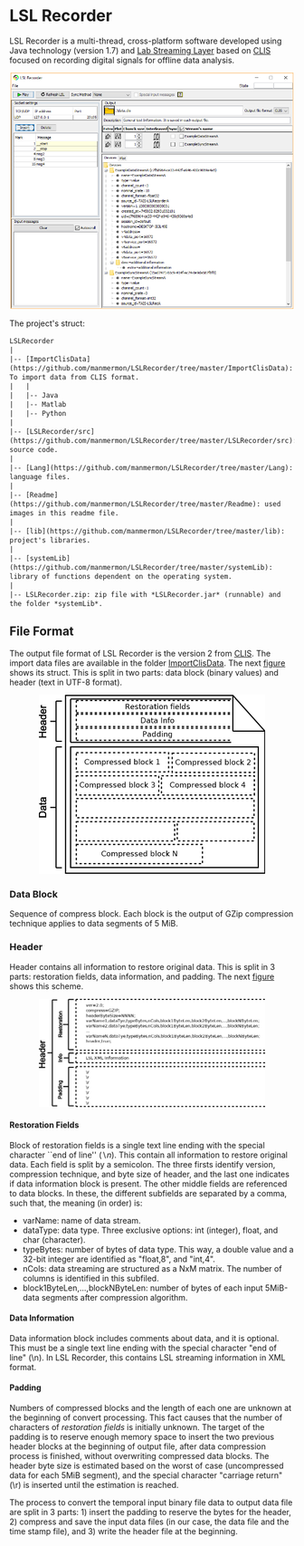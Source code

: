 # LSL Recorder

LSL Recorder is a multi-thread, cross-platform software developed using Java technology (version 1.7) and [Lab Streaming Layer](https://github.com/sccn/labstreaminglayer) based on [CLIS](https://github.com/manmermon/CLIS) focused on recording digital signals for offline data analysis.

<div align="center">
    <img src="./Readme/LSLRecorderGui.png", width="500">
</div>

The project's struct:
```
LSLRecorder
|
|-- [ImportClisData](https://github.com/manmermon/LSLRecorder/tree/master/ImportClisData): To import data from CLIS format.
|   |
|   |-- Java
|   |-- Matlab
|   |-- Python
|
|-- [LSLRecorder/src](https://github.com/manmermon/LSLRecorder/tree/master/LSLRecorder/src): source code.
|
|-- [Lang](https://github.com/manmermon/LSLRecorder/tree/master/Lang): language files.
|
|-- [Readme](https://github.com/manmermon/LSLRecorder/tree/master/Readme): used images in this readme file.
|
|-- [lib](https://github.com/manmermon/LSLRecorder/tree/master/lib): project's libraries.
|
|-- [systemLib](https://github.com/manmermon/LSLRecorder/tree/master/systemLib): library of functions dependent on the operating system.
|
|-- LSLRecorder.zip: zip file with *LSLRecorder.jar* (runnable) and the folder *systemLib*.
```

## File Format

The output file format of LSL Recorder is the version 2 from [CLIS](https://github.com/manmermon/CLIS). The import data files are available in the folder [ImportClisData](https://github.com/manmermon/LSLRecorder/tree/master/ImportClisData). The next <a href="#file_format">figure</a> shows its struct. This is split in two parts: data block (binary values) and header (text in UTF-8 format). 

<div align="center" id="file_format">
    <img src="./Readme/clis_file_format.png", width="400">
</div>

### Data Block 

Sequence of compress block. Each block is the output of GZip compression technique applies to data segments of 5 MiB.

### Header

Header contains all information to restore original data. This is split in 3 parts: restoration fields, data information, and padding. The next <a href="header_file">figure</a> shows this scheme. 

<div align="center" id="header_file">
    <img src="./Readme/clis_header_file.png", width="400">
</div>


#### Restoration Fields

Block of restoration fields is a single text line ending with the special character ``end of line'' ($\backslash n$). This contain all information to restore original data. Each field is split by a semicolon. The three firsts identify version, compression technique, and byte size of header, and the last one indicates if data information block is present. The other middle fields are referenced to data blocks. In these, the different subfields are separated by a comma, such that, the meaning (in order) is: 

- varName: name of data stream. 
- dataType: data type. Three exclusive options: int (integer), float, and char (character). 
- typeBytes: number of bytes of data type. This way, a double value and a 32-bit integer are identified as "float,8", and "int,4". 
- nCols: data streaming are structured as a NxM matrix. The number of columns is identified in this subfiled. 
- block1ByteLen,...,blockNByteLen: number of bytes of each input 5MiB-data segments after compression algorithm.

#### Data Information

Data information block includes comments about data, and it is optional. This must be a single text line ending with the special character "end of line" (\n). In LSL Recorder, this contains LSL streaming information in XML format.

#### Padding

Numbers of compressed blocks and the length of each one are unknown at the beginning of convert processing. This fact causes that the number of characters of <i>restoration fields</i> is initially unknown. The target of the padding is to reserve enough memory space to insert the two previous header blocks at the beginning of output file, after data compression process is finished, without overwriting compressed data blocks. The header byte size is estimated based on the worst of case (uncompressed data for each 5MiB segment), and the special character "carriage return" (\r) is inserted until the estimation is reached.

The process to convert the temporal input binary file data to output data file are split in 3 parts: 1) insert the padding to reserve the bytes for the header, 2) compress and save the input data files (in our case, the data file and the time stamp file), and 3) write the header file at the beginning.
